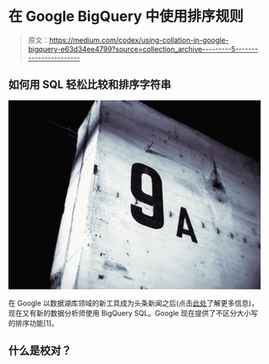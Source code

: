 # 在 Google BigQuery 中使用排序规则

> 原文：<https://medium.com/codex/using-collation-in-google-bigquery-e63d34ee4799?source=collection_archive---------5----------------------->

## 如何用 SQL 轻松比较和排序字符串

![](img/2ba518c07ae61c4f159dc0698bfbb1c8.png)

在 Google 以数据湖库领域的新工具成为头条新闻之后(点击[此处](/codex/google-launches-new-data-lakehouse-engine-big-lake-4648d6be458e)了解更多信息)，现在又有新的数据分析师使用 BigQuery SQL。Google 现在提供了不区分大小写的排序功能[1]。

## 什么是校对？
